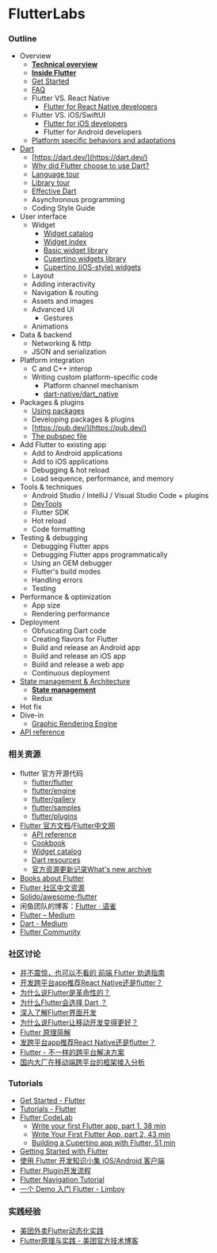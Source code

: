 # FlutterLabs

### Outline

- Overview
  - **[Technical overview](https://flutter.dev/docs/resources/technical-overview)**
  - **[Inside Flutter](https://flutter.dev/docs/resources/inside-flutter)**
  - [Get Started](https://flutter.dev/docs/get-started/install)
  - [FAQ](https://flutter.dev/docs/resources/faq)
  - Flutter VS. React Native
    - [Flutter for React Native developers](https://flutter.dev/docs/get-started/flutter-for/react-native-devs)
  - Flutter VS. iOS/SwiftUI
    - [Flutter for iOS developers](https://flutter.dev/docs/get-started/flutter-for/ios-devs)
    - Flutter for Android developers
  - [Platform specific behaviors and adaptations](https://flutter.dev/docs/resources/platform-adaptations)
- [Dart](https://github.com/ShannonChenCHN/FlutterLabs/issues/2)
  - [https://dart.dev/](https://dart.dev/)
  - [Why did Flutter choose to use Dart?](https://flutter.dev/docs/resources/faq#why-did-flutter-choose-to-use-dart)
  - [Language tour](https://dart.dev/guides/language/language-tour)
  - [Library tour](https://dart.dev/guides/libraries/library-tour)
  - [Effective Dart](https://dart.dev/guides/language/effective-dart)
  - Asynchronous programming
  - Coding Style Guide
- User interface
  - Widget
    - [Widget catalog](https://flutter.dev/docs/development/ui/widgets)
    - [Widget index](https://flutter.dev/docs/reference/widgets)
    - [Basic widget library](https://api.flutter.dev/flutter/widgets/widgets-library.html)
    - [Cupertino widgets library](https://api.flutter.dev/flutter/cupertino/cupertino-library.html)
    - [Cupertino (iOS-style) widgets](https://flutter.dev/docs/development/ui/widgets/cupertino)
  - Layout
  - Adding interactivity
  - Navigation & routing
  - Assets and images
  - Advanced UI
    - Gestures
  - Animations
- Data & backend
  - Networking & http
  - JSON and serialization
- Platform integration
  - C and C++ interop
  - Writing custom platform-specific code
    - Platform channel mechanism 
    - [dart-native/dart_native](https://github.com/dart-native/dart_native)
- Packages & plugins
  - [Using packages](https://flutter.dev/docs/development/packages-and-plugins/using-packages)
  - Developing packages & plugins
  - [https://pub.dev/](https://pub.dev/)
  - [The pubspec file](https://dart.dev/tools/pub/pubspec)
- Add Flutter to existing app
  - Add to Android applications
  - Add to iOS applications
  - Debugging & hot reload
  - Load sequence, performance, and memory
- Tools & techniques
  - Android Studio / IntelliJ / Visual Studio Code  +  plugins
  - [DevTools](https://flutter.dev/docs/development/tools/devtools/overview)
  - Flutter SDK
  - Hot reload
  - Code formatting
- Testing & debugging
  - Debugging Flutter apps
  - Debugging Flutter apps programmatically
  - Using an OEM debugger
  - Flutter's build modes
  - Handling errors
  - Testing
- Performance & optimization
  - App size
  - Rendering performance
- Deployment
  - Obfuscating Dart code
  - Creating flavors for Flutter
  - Build and release an Android app
  - Build and release an iOS app
  - Build and release a web app
  - Continuous deployment
- [State management & Architecture](https://github.com/ShannonChenCHN/FlutterLabs/issues/4)
  - [**State management**](https://flutter.dev/docs/development/data-and-backend/state-mgmt/intro)
  - Redux
- Hot fix
- Dive-in
  - [Graphic Rendering Engine](https://github.com/ShannonChenCHN/FlutterLabs/issues/1)
- [API reference](https://api.flutter.dev/)

### 相关资源
- flutter 官方开源代码
  - [flutter/flutter](https://github.com/flutter/flutter)
  - [flutter/engine](https://github.com/flutter/engine)
  - [flutter/gallery](https://github.com/flutter/gallery)
  - [flutter/samples](https://github.com/flutter/samples)
  - [flutter/plugins](https://github.com/flutter/plugins)
- [Flutter 官方文档](https://flutter.dev/docs)/[Flutter中文网](https://flutterchina.club/)
  - [API reference](https://api.flutter.dev/)
  - [Cookbook](https://flutter.dev/docs/cookbook)
  - [Widget catalog](https://flutter.dev/docs/development/ui/widgets)
  - [Dart resources](https://flutter.dev/docs/resources/bootstrap-into-dart)
  - [官方资源更新记录What's new archive](https://flutter.dev/docs/whats-new-archive)
- [Books about Flutter](https://flutter.dev/docs/resources/books)
- [Flutter 社区中文资源](https://flutter-io.cn/)
- [Solido/awesome-flutter](https://github.com/Solido/awesome-flutter)
- 闲鱼团队的博客：[Flutter · 语雀](https://www.yuque.com/xytech/flutter)
- [Flutter – Medium](https://medium.com/flutter)
- [Dart - Medium](https://medium.com/dartlang)
- [Flutter Community](https://flutter.dev/community)

### 社区讨论
- [并不震惊，也可以不看的 前端 Flutter 劝退指南](https://juejin.im/post/5d728d376fb9a06b051811f4)
- [开发跨平台app推荐React Native还是flutter？](https://www.yuque.com/xytech/flutter/blquhk)
- [为什么说Flutter是革命性的？](http://www.infoq.com/cn/articles/why-is-flutter-revolutionary)
- [为什么Flutter会选择 Dart ？](http://www.infoq.com/cn/articles/why-flutter-uses-dart)
- [深入了解Flutter界面开发](https://mp.weixin.qq.com/s/z2r2OmnY7r7dQrkO8ndkFQ)
- [为什么说Flutter让移动开发变得更好？](https://juejin.im/post/5add65c46fb9a07aa541e97e)
- [Flutter 原理简解](https://mp.weixin.qq.com/s/CQQXD0TrlbaNWjoClIcDtw)
- [发跨平台app推荐React Native还是flutter？](https://www.yuque.com/xytech/flutter/blquhk)
- [Flutter - 不一样的跨平台解决方案](https://juejin.im/post/5afd77466fb9a07aab2a12da)
- [国内大厂在移动端跨平台的框架接入分析](https://juejin.im/post/5ed45cf2e51d457858775d01)

### Tutorials
- [Get Started - Flutter](https://flutter.dev/docs/get-started/install)
- [Tutorials - Flutter](https://flutter.dev/docs/reference/tutorials)
- [Flutter CodeLab](https://codelabs.developers.google.com/?cat=Flutter)
  - [Write your first Flutter app, part 1, 38 min](https://codelabs.developers.google.com/codelabs/first-flutter-app-pt1/index.html?index=..%2F..index#1)
  - [Write Your First Flutter App, part 2, 43 min](https://codelabs.developers.google.com/codelabs/first-flutter-app-pt2/index.html?index=..%2F..index#0)
  - [Building a Cupertino app with Flutter, 51 min](https://codelabs.developers.google.com/codelabs/flutter-cupertino/index.html?index=..%2F..index#0)
- [Getting Started with Flutter](https://www.raywenderlich.com/188257/getting-started-with-flutter)
- [使用 Flutter 开发知识小集 iOS/Android 客户端](https://juejin.im/post/5afb77126fb9a07aa83ee586)
- [Flutter Plugin开发流程](https://juejin.im/post/5af6e858f265da0b736dbac0)
- [Flutter Navigation Tutorial](https://www.raywenderlich.com/189118/flutter-navigation)
- [一个 Demo 入门 Flutter - Limboy](https://limboy.me/tech/2018/12/07/flutter-demo.html)

### 实践经验
- [美团外卖Flutter动态化实践](https://juejin.im/post/5ef58245f265da23073985d8)
- [Flutter原理与实践 - 美团官方技术博客](https://juejin.im/post/5b6d59476fb9a04fe91aa778)
